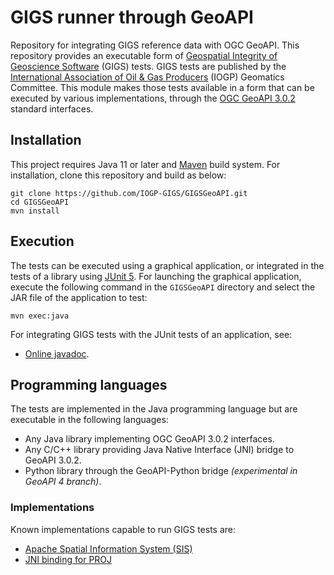 # GIGS runner through GeoAPI
Repository for integrating GIGS reference data with OGC GeoAPI.
This repository provides an executable form of [Geospatial Integrity of Geoscience Software](https://gigs.iogp.org/) (GIGS) tests.
GIGS tests are published by the [International Association of Oil & Gas Producers](https://www.iogp.org) (IOGP) Geomatics Committee.
This module makes those tests available in a form that can be executed by various implementations,
through the [OGC GeoAPI 3.0.2](https://www.geoapi.org/) standard interfaces.


## Installation
This project requires Java 11 or later and [Maven](https://maven.apache.org/) build system.
For installation, clone this repository and build as below:

```shell
git clone https://github.com/IOGP-GIGS/GIGSGeoAPI.git
cd GIGSGeoAPI
mvn install
```


## Execution
The tests can be executed using a graphical application,
or integrated in the tests of a library using [JUnit 5](https://junit.org/).
For launching the graphical application, execute the following command in the
`GIGSGeoAPI` directory and select the JAR file of the application to test:

```shell
mvn exec:java
```

For integrating GIGS tests with the JUnit tests of an application, see:

* [Online javadoc](https://iogp-gigs.github.io/GIGSGeoAPI/).


## Programming languages
The tests are implemented in the Java programming language but are executable in the following languages:

* Any Java library implementing OGC GeoAPI 3.0.2 interfaces.
* Any C/C++ library providing Java Native Interface (JNI) bridge to GeoAPI 3.0.2.
* Python library through the GeoAPI-Python bridge _(experimental in GeoAPI 4 branch)_.


### Implementations
Known implementations capable to run GIGS tests are:

* [Apache Spatial Information System (SIS)](https://sis.apache.org/)
* [JNI binding for PROJ](https://github.com/Kortforsyningen/PROJ-JNI)
